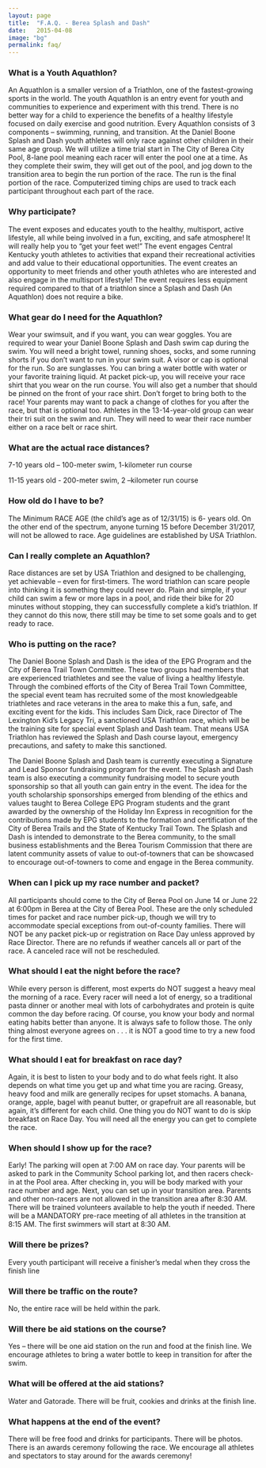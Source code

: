 ```yaml
---
layout: page
title:  "F.A.Q. - Berea Splash and Dash"
date:   2015-04-08
image: "bg"
permalink: faq/
---
```

### What is a Youth Aquathlon?  

An Aquathlon is a smaller version of a Triathlon, one of the fastest-growing sports in the world. The youth Aquathlon is an entry event for youth and communities to experience and experiment with this trend. There is no better way for a child to experience the benefits of a healthy lifestyle focused on daily exercise and good nutrition. Every Aquathlon consists of 3 components – swimming, running, and transition. At the Daniel Boone Splash and Dash youth athletes will only race against other children in their same age group. We will utilize a time trial start in The City of Berea City Pool, 8-lane pool meaning each racer will enter the pool one at a time. As they complete their swim, they will get out of the pool, and jog down to the transition area to begin the run portion of the race. The run is the final portion of the race. Computerized timing chips are used to track each participant throughout each part of the race.

### Why participate?

The event exposes and educates youth to the healthy, multisport, active lifestyle, all while being involved in a fun, exciting, and safe atmosphere! It will really help you to “get your feet wet!”
The event engages Central Kentucky youth athletes to activities that expand their recreational activities and add value to their educational opportunities.
The event creates an opportunity to meet friends and other youth athletes who are interested and also engage in the multisport lifestyle!
The event requires less equipment required compared to that of a triathlon since a Splash and Dash (An Aquathlon) does not require a bike.

### What gear do I need for the Aquathlon?
Wear your swimsuit, and if you want, you can wear goggles. You are required to wear your Daniel Boone Splash and Dash swim cap during the swim. You will need a bright towel, running shoes, socks, and some running shorts if you don’t want to run in your swim suit. A visor or cap is optional for the run. So are sunglasses.  You can bring a water bottle with water or your favorite training liquid.
At packet pick-up, you will receive your race shirt that you wear on the run course. You will also get a number that should be pinned on the front of your race shirt. Don’t forget to bring both to the race! Your parents may want to pack a change of clothes for you after the race, but that is optional too. Athletes in the 13-14-year-old group can wear their tri suit on the swim and run. They will need to wear their race number either on a race belt or race shirt.

### What are the actual race distances?

 7-10 years old – 100-meter swim, 1-kilometer run course

 11-15 years old - 200-meter swim, 2 –kilometer run course

### How old do I have to be?
The Minimum RACE AGE (the child’s age as of 12/31/15) is 6- years old. On the other end of the spectrum, anyone turning 15 before December 31/2017, will not be allowed to race. Age guidelines are established by USA Triathlon.

### Can I really complete an Aquathlon?

Race distances are set by USA Triathlon and designed to be challenging, yet achievable – even for first-timers. The word triathlon can scare people into thinking it is something they could never do. Plain and simple, if your child can swim a few or more laps in a pool, and ride their bike for 20 minutes without stopping, they can successfully complete a kid’s triathlon. If they cannot do this now, there still may be time to set some goals and to get ready to race.

### Who is putting on the race?

The Daniel Boone Splash and Dash is the idea of the EPG Program and the City of Berea Trail Town Committee. These two groups had members that are experienced triathletes and see the value of living a healthy lifestyle. Through the combined efforts of the City of Berea Trail Town Committee, the special event team has recruited some of the most knowledgeable triathletes and race veterans in the area to make this a fun, safe, and exciting event for the kids. This includes Sam Dick, race Director of The Lexington Kid’s Legacy Tri, a sanctioned USA Triathlon race, which will be the training site for special event Splash and Dash team. That means USA Triathlon has reviewed the Splash and Dash course layout, emergency precautions, and safety to make this sanctioned.

The Daniel Boone Splash and Dash team is currently executing a Signature and Lead Sponsor fundraising program for the event. The Splash and Dash team is also executing a community fundraising model to secure youth sponsorship so that all youth can gain entry in the event. The idea for the youth scholarship sponsorships emerged from blending of the ethics and values taught to Berea College EPG Program students and the grant awarded by the ownership of the Holiday Inn Express in recognition for the contributions made by EPG students to the formation and certification of the City of Berea Trails and the State of Kentucky Trail Town. The Splash and Dash is intended to demonstrate to the Berea community, to the small business establishments and the Berea Tourism Commission that there are latent community assets of value to out-of-towners that can be showcased to encourage out-of-towners to come and engage in the  Berea community.

### When can I pick up my race number and packet?

All participants should come to the City of Berea Pool on June 14 or June 22 at 6:00pm in Berea at the City of Berea Pool. These are the only scheduled times for packet and race number pick-up, though we will try to accommodate special exceptions from out-of-county families. There will NOT be any packet pick-up or registration on Race Day unless approved by Race Director. There are no refunds if weather cancels all or part of the race. A canceled race will not be rescheduled.

### What should I eat the night before the race?

While every person is different, most experts do NOT suggest a heavy meal the morning of a race. Every racer will need a lot of energy, so a traditional pasta dinner or another meal with lots of carbohydrates and protein is quite common the day before racing. Of course, you know your body and normal eating habits better than anyone. It is always safe to follow those. The only thing almost everyone agrees on . . . it is NOT a good time to try a new food for the first time.

### What should I eat for breakfast on race day?

Again, it is best to listen to your body and to do what feels right. It also depends on what time you get up and what time you are racing. Greasy, heavy food and milk are generally recipes for upset stomachs. A banana, orange, apple, bagel with peanut butter, or grapefruit are all reasonable, but again, it’s different for each child. One thing you do NOT want to do is skip breakfast on Race Day. You will need all the energy you can get to complete the race.

### When should I show up for the race?

Early! The parking will open at 7:00 AM on race day. Your parents will be asked to park in the Community School parking lot, and then racers check-in at the Pool area. After checking in, you will be body marked with your race number and age. Next, you can set up in your transition area. Parents and other non-racers are not allowed in the transition area after 8:30 AM. There will be trained volunteers available to help the youth if needed. There will be a MANDATORY pre-race meeting of all athletes in the transition at 8:15 AM.  The first swimmers will start at 8:30 AM.

### Will there be prizes?
Every youth participant will receive a finisher’s medal when they cross the finish line

### Will there be traffic on the route?

No, the entire race will be held within the park.

### Will there be aid stations on the course?

Yes – there will be one aid station on the run and food at the finish line. We encourage athletes to bring a water bottle to keep in transition for after the swim.

###  What will be offered at the aid stations?

Water and Gatorade. There will be fruit, cookies and drinks at the finish line.

### What happens at the end of the event?

 There will be free food and drinks for participants. There will be photos. There is an awards ceremony following the race.  We encourage all athletes and spectators to stay around for the awards ceremony!
